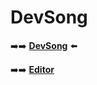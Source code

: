 # DevSong

➡️➡️ **[DevSong](https://redek-dp.github.io/DevSong/)** ⬅️

➡️➡️ **[Editor](https://github.dev/redek-dp/DevSong/)**


